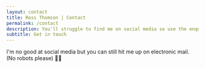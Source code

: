 ```yaml
---
layout: contact
title: Ross Thomson | Contact
permalink: /contact
description: You'll struggle to find me on social media so use the enquiry form here to get in touch. Send me a message and I'll get back to you as quickly as possible. 
subtitle: Get in touch
---
```

I'm no good at social media but you can still hit me up on electronic mail.
<br>(No robots please) 🤖❌